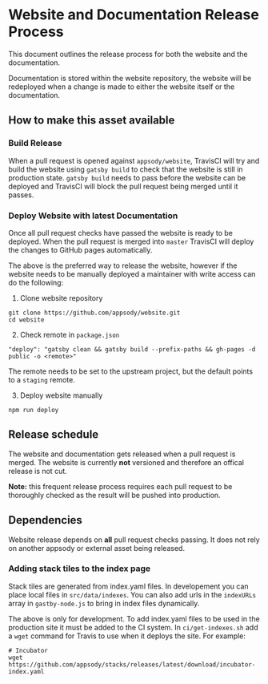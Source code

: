 # Website and Documentation Release Process
This document outlines the release process for both the website and the documentation.

Documentation is stored within the website repository, the website will be redeployed when a change is made to either the website itself or the documentation.

## How to make this asset available
### Build Release
When a pull request is opened against `appsody/website`, TravisCI will try and build the website using `gatsby build` to check that the website is still in production state. `gatsby build` needs to pass before the website can be deployed and TravisCI will block the pull request being merged until it passes.

### Deploy Website with latest Documentation
Once all pull request checks have passed the website is ready to be deployed. When the pull request is merged into `master` TravisCI will deploy the changes to GitHub pages automatically.

The above is the preferred way to release the website, however if the website needs to be manually deployed a maintainer with write access can do the following:

1. Clone website repository
```
git clone https://github.com/appsody/website.git
cd website
```

2. Check remote in `package.json`
```
"deploy": "gatsby clean && gatsby build --prefix-paths && gh-pages -d public -o <remote>"
```
The remote needs to be set to the upstream project, but the default points to a `staging` remote.

3. Deploy website manually
```
npm run deploy
```

## Release schedule
The website and documentation gets released when a pull request is merged. The website is currently **not** versioned and therefore an offical release is not cut.

**Note:** this frequent release process requires each pull request to be thoroughly checked as the result will be pushed into production.

## Dependencies
Website release depends on **all** pull request checks passing.
It does not rely on another appsody or external asset being released.

### Adding stack tiles to the index page
Stack tiles are generated from index.yaml files. In developement you can place local files in `src/data/indexes`. You can also add urls in the `indexURLs` array in `gastby-node.js` to bring in index files dynamically. 

The above is only for development. To add index.yaml files to be used in the production site it must be added to the CI system.
In `ci/get-indexes.sh` add a `wget` command for Travis to use when it deploys the site. For example:
```
# Incubator
wget https://github.com/appsody/stacks/releases/latest/download/incubator-index.yaml
```


